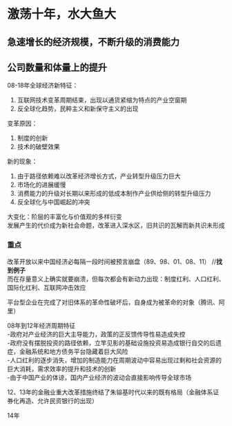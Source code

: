 # 激荡十年，水大鱼大  
## 急速增长的经济规模，不断升级的消费能力  
## 公司数量和体量上的提升  
08-18年全球经济新特征：  
1. 互联网技术变革周期结束，出现以通货紧缩为特点的产业空窗期  
2. 反全球化趋势，民粹主义和新保守主义的出现  

变革原因：  
1. 制度的创新  
2. 技术的破壁效果  
  
新的现象：  
1. 由于路径依赖难以改革经济增长方式，产业转型升级压力巨大  
2. 市场化的进展缓慢
3. 消费能力的升级对长期以来形成的低成本制作产业供给侧的转型升级压力
4. 反全球化与中国崛起的冲突

大变化：阶层的丰富化与价值观的多样衍变  
发展产生的代价成为新社会命题，改革进入深水区，旧共识的瓦解而新共识未形成  
### 重点  
改革开放以来中国经济必每隔一段时间被预言崩盘（89、98、01、08、11） //__找到例子__  
而在存量意义上确实就要崩溃，但每次都会有新动力出现：制度红利、人口红利、国际化红利、互联网冲击效应  

平台型企业在完成了对旧体系的革命性破坏后，自身成为被革命的对象（腾讯、阿里）  

08年到12年经济周期特征  
-政府对产业经济的巨大主导能力，政策的正反馈传导性易造成失控  
-政府没有摆脱投资的路径依赖，立竿见影的基础设施投资易造成银行自交的后遗症，金融系统和地方债务平台隐藏着巨大风险  
-人口红利的逐步消失，增加的制造能力在周期波动中容易出现过剩和社会资源的巨大消耗，需求效率的提升和技术的创新  
-由于中国产业的体谅，国内产业经济的波动会直接影响传导全球市场   

12、13年的金融业重大改革措施终结了朱镕基时代以来的既有格局（金融体系证券化再造、允许民资银行的出现）  

14年
